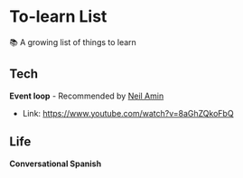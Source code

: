 # To-learn List
📚 A growing list of things to learn

## Tech

**Event loop** - Recommended by [Neil Amin](https://twitter.com/atl_brownkid/status/1204872434379370502)
- Link: https://www.youtube.com/watch?v=8aGhZQkoFbQ

## Life

**Conversational Spanish**
